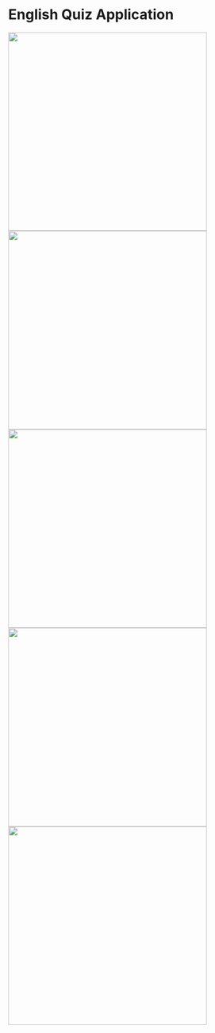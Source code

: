 # English Quiz Application

<img src="https://i.ibb.co/SBPJ2mN/Screenshot-1633435514.png" width="400">

<img src="https://www.linkpicture.com/q/Screenshot_1633435464.png" width="400">

<img src="https://i.ibb.co/CQZJwgR/Screenshot-1633435475.png" width="400">

<img src="https://i.ibb.co/sPDt3tw/Screenshot-1633435482.png" width="400">

<img src="https://i.ibb.co/1mSGspv/Screenshot-1633435503.png" width="400">


